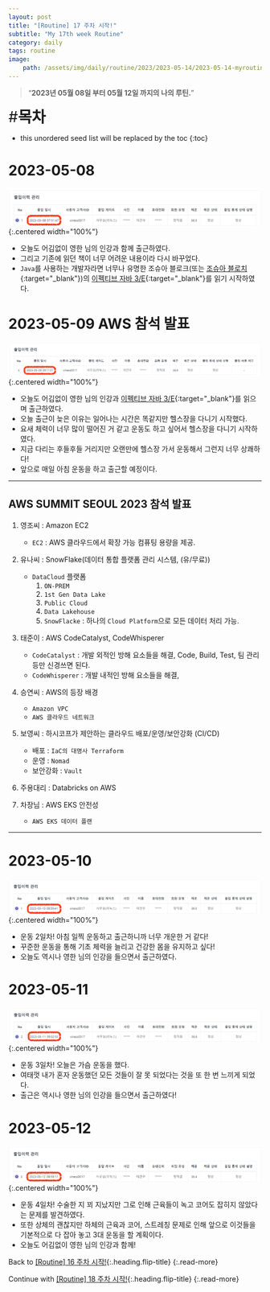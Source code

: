 ```yaml
---
layout: post
title: "[Routine] 17 주차 시작!"
subtitle: "My 17th week Routine"
category: daily
tags: routine
image:
    path: /assets/img/daily/routine/2023/2023-05-14/2023-05-14-myroutine-17th.png
---
```


> “**2023년 05월 08일 부터 05월 12일 까지의 나의 루틴.**”

<span style="font-size:30px;">\#**목차**</span>
* this unordered seed list will be replaced by the toc
{:toc}

# 2023-05-08 
![](/assets/img/daily/routine/2023/2023-05-14/2023-05-08_myroutine.png){:.centered width="100%"}
- 오늘도 어김없이 영한 님의 인강과 함께 출근하였다.
- 그리고 기존에 읽던 책이 너무 어려운 내용이라 다시 바꾸었다.
- `Java`를 사용하는 개발자라면 너무나 유명한 조슈아 블로크(또는 [조슈아 블로치]{:target="_blank"})의 [이펙티브 자바 3/E]{:target="_blank"}를 읽기 시작하였다.

# 2023-05-09 AWS 참석 발표
![](/assets/img/daily/routine/2023/2023-05-14/2023-05-09_myroutine.png){:.centered width="100%"}
- 오늘도 어김없이 영한 님의 인강과 [이펙티브 자바 3/E]{:target="_blank"}를 읽으며 출근하였다.
- 오늘 출근이 늦은 이유는 일어나는 시간은 똑같지만 헬스장을 다니기 시작했다.
- 요새 체력이 너무 많이 떨어진 거 같고 운동도 하고 싶어서 헬스장을 다니기 시작하였다.
- 지금 다리는 후들후들 거리지만 오랜만에 헬스장 가서 운동해서 그런지 너무 상쾌하다!
- 앞으로 매일 아침 운동을 하고 출근할 예정이다.

***

## AWS SUMMIT SEOUL 2023 참석 발표
1. 영조씨 : Amazon EC2 
   - `EC2` : AWS 클라우드에서 확장 가능 컴퓨팅 용량을 제공.
   
2. 유나씨 : SnowFlake(데이터 통합 플랫폼 관리 시스템, (유/무료))
   - `DataCloud` 플랫폼
     1. `ON-PREM`
     2. `1st Gen Data Lake`
     3. `Public Cloud`
     4. `Data Lakehouse`
     5. `SnowFlacke` : 하나의 `Cloud Platform`으로 모든 데이터 처리 가능.
     
3. 태준이 : AWS CodeCatalyst, CodeWhisperer
   - `CodeCatalyst` : 개발 외적인 방해 요소들을 해결, Code, Build, Test, 팀 관리 등만 신경쓰면 된다.
   - `CodeWhisperer` : 개발 내적인 방해 요소들을 해결, 
   
4. 승연씨 : AWS의 등장 배경
    - `Amazon VPC` 
    - `AWS 클라우드 네트워크` 

5. 보영씨 : 하시코프가 제안하는 클라우드 배포/운영/보안강화 (CI/CD)
    - 배포 : `IaC의 대명사 Terraform`
    - 운영 : `Nomad`
    - 보안강화 : `Vault`

6. 주용대리 : Databricks on AWS

7. 차장님 : AWS EKS 안전성
   - `AWS EKS 데이터 플랜` 

***

# 2023-05-10
![](/assets/img/daily/routine/2023/2023-05-14/2023-05-10_myroutine.png){:.centered width="100%"}
- 운동 2일차! 아침 일찍 운동하고 출근하니까 너무 개운한 거 같다! 
- 꾸준한 운동을 통해 기초 체력을 늘리고 건강한 몸을 유지하고 싶다!
- 오늘도 역시나 영한 님의 인강을 들으면서 출근하였다.

# 2023-05-11
![](/assets/img/daily/routine/2023/2023-05-14/2023-05-11_myroutine.png){:.centered width="100%"}
- 운동 3일차! 오늘은 가슴 운동을 했다. 
- 여태껏 내가 혼자 운동했던 모든 것들이 잘 못 되었다는 것을 또 한 번 느끼게 되었다.
- 출근은 역시나 영한 님의 인강을 들으면서 출근하였다!

# 2023-05-12
![](/assets/img/daily/routine/2023/2023-05-14/2023-05-12_myroutine.png){:.centered width="100%"}
- 운동 4일차! 수술한 지 꾀 지났지만 그로 인해 근육들이 녹고 코어도 잡히지 않았다는 문제를 발견하였다.
- 또한 상체의 괜찮지만 하체의 근육과 코어, 스트레칭 문제로 인해 앞으로 이것들을 기본적으로 다 잡아 놓고 3대 운동을 할 계획이다.
- 오늘도 어김없이 영한 님의 인강과 함께!

Back to [[Routine] 16 주차 시작!](./2023-05-07-week-16th.md){:.heading.flip-title}
{:.read-more}

Continue with [[Routine] 18 주차 시작!](../05-may/2023-05-07-week-16th.md){:.heading.flip-title}
{:.read-more}

<!-- Links -->
[조슈아 블로치]: https://ko.wikipedia.org/wiki/%EC%A1%B0%EC%8A%88%EC%95%84_%EB%B8%94%EB%A1%9C%EC%B9%98
[이펙티브 자바 3/E]: https://product.kyobobook.co.kr/detail/S000001033066

<!-- Study Links -->

<!-- Commit Links -->